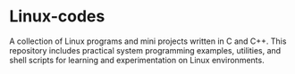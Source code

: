 # Linux-codes
A collection of Linux programs and mini projects written in C and C++. This repository includes practical system programming examples, utilities, and shell scripts for learning and experimentation on Linux environments.
